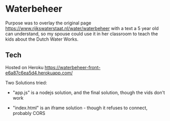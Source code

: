 # Waterbeheer

Purpose was to overlay the original page https://www.rijkswaterstaat.nl/water/waterbeheer with a text a 5 year old can understand, so my spouse could use it in her classroom to teach the kids about the Dutch Water Works.

## Tech

Hosted on Heroku https://waterbeheer-front-e6a87c6ea5d4.herokuapp.com/

Two Solutions tried:

- "app.js" is a nodejs solution, and the final solution, though the vids don't work

- "index.html" is an iframe solution - though it refuses to connect, probably CORS
